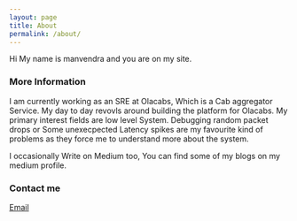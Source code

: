 ```yaml
---
layout: page
title: About
permalink: /about/
---
```


Hi My name is manvendra and you are on my site.

### More Information

I am currently working as an SRE at Olacabs, Which is a Cab aggregator Service. My day to day revovls around building the platform for Olacabs. My primary interest fields are low level System. Debugging random packet drops or Some unexecpected Latency spikes are my favourite kind of problems as they force me to understand more about the system. 

I occasionally Write on Medium too, You can find some of my blogs on my medium profile.

### Contact me

[Email](mailto:manvendra021997@gmail.com)
